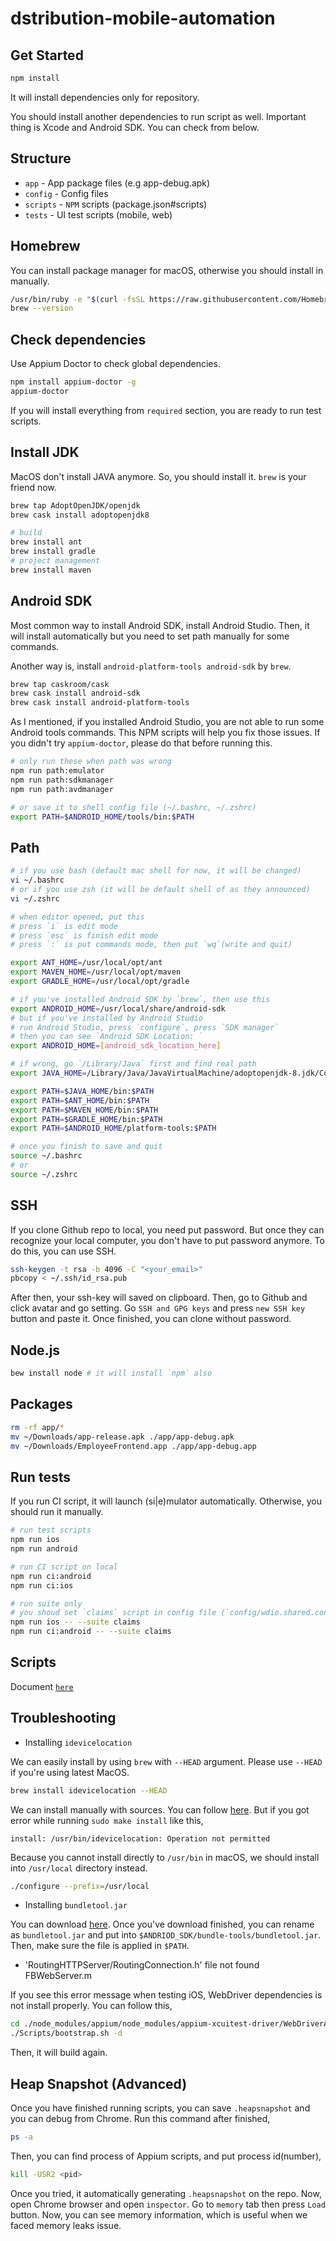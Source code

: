 # dstribution-mobile-automation

## Get Started

```bash
npm install
```

It will install dependencies only for repository.

You should install another dependencies to run script as well. Important thing is Xcode and Android SDK. You can check from below.

## Structure

- `app` - App package files (e.g app-debug.apk)
- `config` - Config files
- `scripts` - `NPM` scripts (package.json#scripts)
- `tests` - UI test scripts (mobile, web)

## Homebrew

You can install package manager for macOS, otherwise you should install in manually.

```bash
/usr/bin/ruby -e "$(curl -fsSL https://raw.githubusercontent.com/Homebrew/install/master/install)"
brew --version
```

## Check dependencies

Use Appium Doctor to check global dependencies.

```bash
npm install appium-doctor -g
appium-doctor
```

If you will install everything from `required` section, you are ready to run test scripts.

## Install JDK

MacOS don't install JAVA anymore. So, you should install it. `brew` is your friend now.

```bash
brew tap AdoptOpenJDK/openjdk
brew cask install adoptopenjdk8

# build
brew install ant
brew install gradle
# project management
brew install maven
```

## Android SDK

Most common way to install Android SDK, install Android Studio. Then, it will install automatically but you need to set path manually for some commands.

Another way is, install `android-platform-tools android-sdk` by `brew`.

```bash
brew tap caskroom/cask
brew cask install android-sdk
brew cask install android-platform-tools
```

As I mentioned, if you installed Android Studio, you are not able to run some Android tools commands. This NPM scripts will help you fix those issues. If you didn't try `appium-doctor`, please do that before running this.

```bash
# only run these when path was wrong
npm run path:emulator
npm run path:sdkmanager
npm run path:avdmanager

# or save it to shell config file (~/.bashrc, ~/.zshrc)
export PATH=$ANDROID_HOME/tools/bin:$PATH
```

## Path

```bash
# if you use bash (default mac shell for now, it will be changed)
vi ~/.bashrc
# or if you use zsh (it will be default shell of as they announced)
vi ~/.zshrc

# when editor opened, put this
# press `i` is edit mode
# press `esc` is finish edit mode
# press `:` is put commands mode, then put `wq`(write and quit)

export ANT_HOME=/usr/local/opt/ant
export MAVEN_HOME=/usr/local/opt/maven
export GRADLE_HOME=/usr/local/opt/gradle

# if you've installed Android SDK by `brew`, then use this
export ANDROID_HOME=/usr/local/share/android-sdk
# but if you've installed by Android Studio
# run Android Studio, press `configure`, press `SDK manager`
# then you can see `Android SDK Location: `
export ANDROID_HOME=[android_sdk_location_here]

# if wrong, go `/Library/Java` first and find real path
export JAVA_HOME=/Library/Java/JavaVirtualMachine/adoptopenjdk-8.jdk/Contents/Home

export PATH=$JAVA_HOME/bin:$PATH
export PATH=$ANT_HOME/bin:$PATH
export PATH=$MAVEN_HOME/bin:$PATH
export PATH=$GRADLE_HOME/bin:$PATH
export PATH=$ANDROID_HOME/platform-tools:$PATH

# once you finish to save and quit
source ~/.bashrc
# or
source ~/.zshrc
```

## SSH

If you clone Github repo to local, you need put password. But once they can recognize your local computer, you don't have to put password anymore. To do this, you can use SSH.

```bash
ssh-keygen -t rsa -b 4096 -C "<your_email>"
pbcopy < ~/.ssh/id_rsa.pub
```

After then, your ssh-key will saved on clipboard. Then, go to Github and click avatar and go setting. Go `SSH and GPG keys` and press `new SSH key` button and paste it. Once finished, you can clone without password.

## Node.js

```bash
bew install node # it will install `npm` also
```

## Packages

```bash
rm -rf app/*
mv ~/Downloads/app-release.apk ./app/app-debug.apk
mv ~/Downloads/EmployeeFrontend.app ./app/app-debug.app
```

## Run tests

If you run CI script, it will launch (si|e)mulator automatically. Otherwise, you should run it manually.

```bash
# run test scripts
npm run ios
npm run android

# run CI script on local
npm run ci:android
npm run ci:ios

# run suite only
# you shoud set `claims` script in config file (`config/wdio.shared.conf.js`)
npm run ios -- --suite claims
npm run ci:android -- --suite claims
```

## Scripts

Document [`here`](./scripts/README.md)

## Troubleshooting

- Installing `idevicelocation`

We can easily install by using `brew` with `--HEAD` argument. Please use `--HEAD` if you're using latest MacOS.

```bash
brew install idevicelocation --HEAD
```

We can install manually with sources. You can follow [here](https://github.com/JonGabilondoAngulo/idevicelocation). But if you got error while running `sudo make install` like this,

```
install: /usr/bin/idevicelocation: Operation not permitted
```

Because you cannot install directly to `/usr/bin` in macOS, we should install into `/usr/local` directory instead.

```bash
./configure --prefix=/usr/local
```

- Installing `bundletool.jar`

You can download [here](https://github.com/google/bundletool/releases). Once you've download finished, you can rename as `bundletool.jar` and put into `$ANDRIOD_SDK/bundle-tools/bundletool.jar`. Then, make sure the file is applied in `$PATH`.

- 'RoutingHTTPServer/RoutingConnection.h' file not found FBWebServer.m

If you see this error message when testing iOS, WebDriver dependencies is not install properly. You can follow this,

```bash
cd ./node_modules/appium/node_modules/appium-xcuitest-driver/WebDriverAgent
./Scripts/bootstrap.sh -d
```

Then, it will build again.

## Heap Snapshot (Advanced)

Once you have finished running scripts, you can save `.heapsnapshot` and you can debug from Chrome. Run this command after finished,

```bash
ps -a
```

Then, you can find process of Appium scripts, and put process id(number),

```bash
kill -USR2 <pid>
```

Once you tried, it automatically generating `.heapsnapshot` on the repo. Now, open Chrome browser and open `inspector`. Go to `memory` tab then press `Load` button. Now, you can see memory information, which is useful when we faced memory leaks issue.
